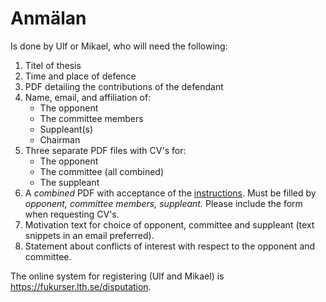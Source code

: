 # Anmälan

Is done by Ulf or Mikael, who will need the following:

1. Titel of thesis
2. Time and place of defence
3. PDF detailing the contributions of the defendant
4. Name, email, and affiliation of:
   - The opponent
   - The committee members
   - Suppleant(s)
   - Chairman
5. Three separate PDF files with CV's for:
   - The opponent
   - The committee (all combined)
   - The suppleant
6. A *combined* PDF with acceptance of the
   [instructions](https://www.naturvetenskap.lu.se/internt/forska-och-utbilda/forskarutbildning/disputation#Skicka%20informationsdokument%20till%20betygsledam%C3%B6ter%20och%20opponent%20%E2%80%93%20g%C3%B6rs%20av%20institutionsrepresentanten).
   Must be filled by *opponent, committee members, suppleant.* Please include the form when requesting CV's.
9. Motivation text for choice of opponent, committee and suppleant (text snippets in an email preferred).
10. Statement about conflicts of interest with respect to the opponent and committee.

The online system for registering (Ulf and Mikael) is https://fukurser.lth.se/disputation.
